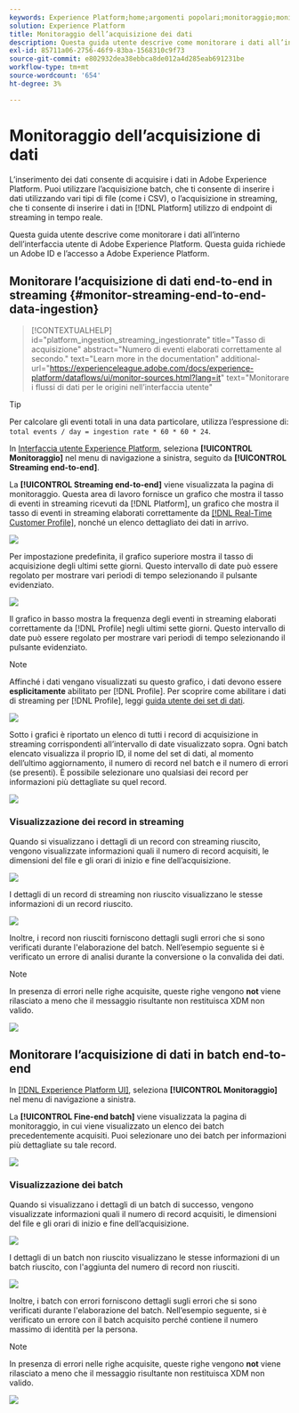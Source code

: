 ```yaml
---
keywords: Experience Platform;home;argomenti popolari;monitoraggio;monitorare;flussi di dati;monitorare l’acquisizione;inserimento dati;inserimento dati;visualizzare record;visualizzare batch;
solution: Experience Platform
title: Monitoraggio dell’acquisizione dei dati
description: Questa guida utente descrive come monitorare i dati all’interno dell’interfaccia utente di Adobe Experience Platform. Questa guida richiede un Adobe ID e l’accesso a Adobe Experience Platform.
exl-id: 85711a06-2756-46f9-83ba-1568310c9f73
source-git-commit: e802932dea38ebbca8de012a4d285eab691231be
workflow-type: tm+mt
source-wordcount: '654'
ht-degree: 3%

---
```


# Monitoraggio dell’acquisizione di dati

L’inserimento dei dati consente di acquisire i dati in Adobe Experience Platform. Puoi utilizzare l’acquisizione batch, che ti consente di inserire i dati utilizzando vari tipi di file (come i CSV), o l’acquisizione in streaming, che ti consente di inserire i dati in [!DNL Platform] utilizzo di endpoint di streaming in tempo reale.

Questa guida utente descrive come monitorare i dati all’interno dell’interfaccia utente di Adobe Experience Platform. Questa guida richiede un Adobe ID e l’accesso a Adobe Experience Platform.

## Monitorare l’acquisizione di dati end-to-end in streaming {#monitor-streaming-end-to-end-data-ingestion}

>[!CONTEXTUALHELP]
>id="platform_ingestion_streaming_ingestionrate"
>title="Tasso di acquisizione"
>abstract="Numero di eventi elaborati correttamente al secondo."
>text="Learn more in the documentation"
>additional-url="https://experienceleague.adobe.com/docs/experience-platform/dataflows/ui/monitor-sources.html?lang=it" text="Monitorare i flussi di dati per le origini nell’interfaccia utente"

>[!TIP]
>
>Per calcolare gli eventi totali in una data particolare, utilizza l’espressione di: `total events / day = ingestion rate * 60 * 60 * 24`.

In [Interfaccia utente Experience Platform](https://platform.adobe.com), seleziona **[!UICONTROL Monitoraggio]** nel menu di navigazione a sinistra, seguito da **[!UICONTROL Streaming end-to-end]**.

La **[!UICONTROL Streaming end-to-end]** viene visualizzata la pagina di monitoraggio. Questa area di lavoro fornisce un grafico che mostra il tasso di eventi in streaming ricevuti da [!DNL Platform], un grafico che mostra il tasso di eventi in streaming elaborati correttamente da [[!DNL Real-Time Customer Profile]](../../profile/home.md), nonché un elenco dettagliato dei dati in arrivo.

![](../images/quality/monitor-data-flows/list-streams.png)

Per impostazione predefinita, il grafico superiore mostra il tasso di acquisizione degli ultimi sette giorni. Questo intervallo di date può essere regolato per mostrare vari periodi di tempo selezionando il pulsante evidenziato.

![](../images/quality/monitor-data-flows/events-received.png)

Il grafico in basso mostra la frequenza degli eventi in streaming elaborati correttamente da [!DNL Profile] negli ultimi sette giorni. Questo intervallo di date può essere regolato per mostrare vari periodi di tempo selezionando il pulsante evidenziato.

>[!NOTE]
>
>Affinché i dati vengano visualizzati su questo grafico, i dati devono essere **esplicitamente** abilitato per [!DNL Profile]. Per scoprire come abilitare i dati di streaming per [!DNL Profile], leggi [guida utente dei set di dati](../../catalog/datasets/user-guide.md#enable-a-dataset-for-real-time-customer-profile).

![](../images/quality/monitor-data-flows/ingested-by-profile.png)

Sotto i grafici è riportato un elenco di tutti i record di acquisizione in streaming corrispondenti all’intervallo di date visualizzato sopra. Ogni batch elencato visualizza il proprio ID, il nome del set di dati, al momento dell’ultimo aggiornamento, il numero di record nel batch e il numero di errori (se presenti). È possibile selezionare uno qualsiasi dei record per informazioni più dettagliate su quel record.

![](../images/quality/monitor-data-flows/streams.png)

### Visualizzazione dei record in streaming

Quando si visualizzano i dettagli di un record con streaming riuscito, vengono visualizzate informazioni quali il numero di record acquisiti, le dimensioni del file e gli orari di inizio e fine dell’acquisizione.

![](../images/quality/monitor-data-flows/successful-streaming.png)

I dettagli di un record di streaming non riuscito visualizzano le stesse informazioni di un record riuscito.

![](../images/quality/monitor-data-flows/failed-batch.png)

Inoltre, i record non riusciti forniscono dettagli sugli errori che si sono verificati durante l&#39;elaborazione del batch. Nell’esempio seguente si è verificato un errore di analisi durante la conversione o la convalida dei dati.

>[!NOTE]
>
>In presenza di errori nelle righe acquisite, queste righe vengono **not** viene rilasciato a meno che il messaggio risultante non restituisca XDM non valido.

![](../images/quality/monitor-data-flows/failed-batch-error.png)

## Monitorare l’acquisizione di dati in batch end-to-end

In [[!DNL Experience Platform UI]](https://platform.adobe.com), seleziona **[!UICONTROL Monitoraggio]** nel menu di navigazione a sinistra.

La **[!UICONTROL Fine-end batch]** viene visualizzata la pagina di monitoraggio, in cui viene visualizzato un elenco dei batch precedentemente acquisiti. Puoi selezionare uno dei batch per informazioni più dettagliate su tale record.

![](../images/quality/monitor-data-flows/batch-monitoring.png)

### Visualizzazione dei batch

Quando si visualizzano i dettagli di un batch di successo, vengono visualizzate informazioni quali il numero di record acquisiti, le dimensioni del file e gli orari di inizio e fine dell’acquisizione.

![](../images/quality/monitor-data-flows/successful-batch.png)

I dettagli di un batch non riuscito visualizzano le stesse informazioni di un batch riuscito, con l&#39;aggiunta del numero di record non riusciti.

![](../images/quality/monitor-data-flows/failed-batch.png)

Inoltre, i batch con errori forniscono dettagli sugli errori che si sono verificati durante l&#39;elaborazione del batch. Nell’esempio seguente, si è verificato un errore con il batch acquisito perché contiene il numero massimo di identità per la persona.

>[!NOTE]
>
>In presenza di errori nelle righe acquisite, queste righe vengono **not** viene rilasciato a meno che il messaggio risultante non restituisca XDM non valido.

![](../images/quality/monitor-data-flows/failed-streaming-error.png)
